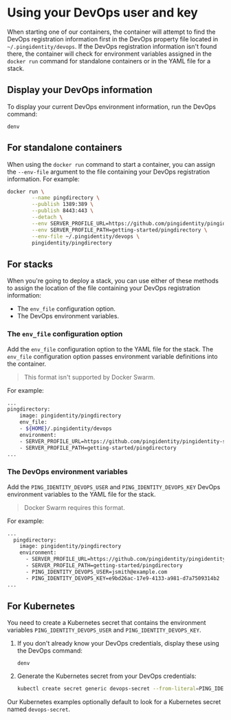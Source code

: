 # Using your DevOps user and key

When starting one of our containers, the container will attempt to find the DevOps registration information first in the DevOps property file located in `~/.pingidentity/devops`. If the DevOps registration information isn't found there, the container will check for environment variables assigned in the `docker run` command for standalone containers or in the YAML file for a stack.

## Display your DevOps information

To display your current DevOps environment information, run the DevOps command:

  `denv`

## For standalone containers

When using the `docker run` command to start a container, you can assign the `--env-file` argument to the file containing your DevOps registration information. For example:

```bash
docker run \
        --name pingdirectory \
        --publish 1389:389 \
        --publish 8443:443 \
        --detach \
        --env SERVER_PROFILE_URL=https://github.com/pingidentity/pingidentity-server-profiles.git \
        --env SERVER_PROFILE_PATH=getting-started/pingdirectory \
        --env-file ~/.pingidentity/devops \
        pingidentity/pingdirectory
```

## For stacks

When you're going to deploy a stack, you can use either of these methods to assign the location of the file containing your DevOps registration information:

* The `env_file` configuration option. 
* The DevOps environment variables.

### The `env_file` configuration option

Add the `env_file` configuration option to the YAML file for the stack. The `env_file` configuration option passes environment variable definitions into the container.

> This format isn't supported by Docker Swarm.

For example:

```bash
...
pingdirectory:
    image: pingidentity/pingdirectory
    env_file:
    - ${HOME}/.pingidentity/devops
    environment:
    - SERVER_PROFILE_URL=https://github.com/pingidentity/pingidentity-server-profiles.git
    - SERVER_PROFILE_PATH=getting-started/pingdirectory
...
```

### The DevOps environment variables

Add the `PING_IDENTITY_DEVOPS_USER` and `PING_IDENTITY_DEVOPS_KEY` DevOps environment variables to the YAML file for the stack.

> Docker Swarm requires this format.

For example:
```bash
...
  pingdirectory:
    image: pingidentity/pingdirectory
    environment:
      - SERVER_PROFILE_URL=https://github.com/pingidentity/pingidentity-server-profiles.git
      - SERVER_PROFILE_PATH=getting-started/pingdirectory
      - PING_IDENTITY_DEVOPS_USER=jsmith@example.com
      - PING_IDENTITY_DEVOPS_KEY=e9bd26ac-17e9-4133-a981-d7a7509314b2
...
```

## For Kubernetes

You need to create a Kubernetes secret that contains the environment variables `PING_IDENTITY_DEVOPS_USER` and `PING_IDENTITY_DEVOPS_KEY`. 

1. If you don't already know your DevOps credentials, display these using the DevOps command: 

    `denv`

2. Generate the Kubernetes secret from your DevOps credentials: 
   ```bash
   kubectl create secret generic devops-secret --from-literal=PING_IDENTITY_DEVOPS_USER="${PING_IDENTITY_DEVOPS_USER}" --from-literal=PING_IDENTITY_DEVOPS_KEY="${PING_IDENTITY_DEVOPS_KEY}"
   ```

Our Kubernetes examples optionally default to look for a Kubernetes secret named `devops-secret`.
